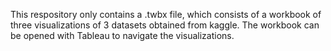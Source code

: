 This respository only contains a .twbx file, which consists of a workbook of three visualizations of 3 datasets obtained from kaggle. 
The workbook can be opened with Tableau to navigate the visualizations.
